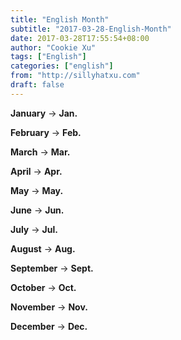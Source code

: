 ```yaml
---
title: "English Month"
subtitle: "2017-03-28-English-Month"
date: 2017-03-28T17:55:54+08:00
author: "Cookie Xu"
tags: ["English"]
categories: ["english"]
from: "http://sillyhatxu.com"
draft: false
---
```



**January**  ->  __Jan.__

**February**  ->  __Feb.__

**March**  ->  __Mar.__

**April**  ->  __Apr.__

**May**  ->  __May.__

**June**  ->  __Jun.__

**July**  ->  __Jul.__

**August**  ->  __Aug.__

**September**  ->  __Sept.__

**October**  ->  __Oct.__

**November**  ->  __Nov.__

**December**  ->  __Dec.__